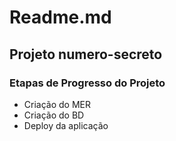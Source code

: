 
# Readme.md

## Projeto numero-secreto

### Etapas de Progresso do Projeto

* Criação do MER
* Criação do BD
* Deploy da aplicação
